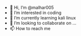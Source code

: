 - 👋 Hi, I’m @malhar005
- 👀 I’m interested in coding
- 🌱 I’m currently learning kali linux
- 💞️ I’m looking to collaborate on ...
- 📫 How to reach me 

<!---
malhar005/malhar005 is a ✨ special ✨ repository because its `README.md` (this file) appears on your GitHub profile.
You can click the Preview link to take a look at your changes.
--->
